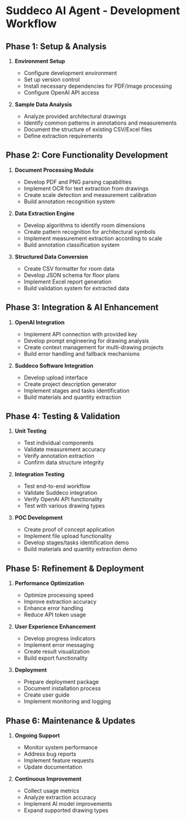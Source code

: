 # Suddeco AI Agent - Development Workflow

## Phase 1: Setup & Analysis
1. **Environment Setup**
   - Configure development environment
   - Set up version control
   - Install necessary dependencies for PDF/image processing
   - Configure OpenAI API access

2. **Sample Data Analysis**
   - Analyze provided architectural drawings
   - Identify common patterns in annotations and measurements
   - Document the structure of existing CSV/Excel files
   - Define extraction requirements

## Phase 2: Core Functionality Development
1. **Document Processing Module**
   - Develop PDF and PNG parsing capabilities
   - Implement OCR for text extraction from drawings
   - Create scale detection and measurement calibration
   - Build annotation recognition system

2. **Data Extraction Engine**
   - Develop algorithms to identify room dimensions
   - Create pattern recognition for architectural symbols
   - Implement measurement extraction according to scale
   - Build annotation classification system

3. **Structured Data Conversion**
   - Create CSV formatter for room data
   - Develop JSON schema for floor plans
   - Implement Excel report generation
   - Build validation system for extracted data

## Phase 3: Integration & AI Enhancement
1. **OpenAI Integration**
   - Implement API connection with provided key
   - Develop prompt engineering for drawing analysis
   - Create context management for multi-drawing projects
   - Build error handling and fallback mechanisms

2. **Suddeco Software Integration**
   - Develop upload interface
   - Create project description generator
   - Implement stages and tasks identification
   - Build materials and quantity extraction

## Phase 4: Testing & Validation
1. **Unit Testing**
   - Test individual components
   - Validate measurement accuracy
   - Verify annotation extraction
   - Confirm data structure integrity

2. **Integration Testing**
   - Test end-to-end workflow
   - Validate Suddeco integration
   - Verify OpenAI API functionality
   - Test with various drawing types

3. **POC Development**
   - Create proof of concept application
   - Implement file upload functionality
   - Develop stages/tasks identification demo
   - Build materials and quantity extraction demo

## Phase 5: Refinement & Deployment
1. **Performance Optimization**
   - Optimize processing speed
   - Improve extraction accuracy
   - Enhance error handling
   - Reduce API token usage

2. **User Experience Enhancement**
   - Develop progress indicators
   - Implement error messaging
   - Create result visualization
   - Build export functionality

3. **Deployment**
   - Prepare deployment package
   - Document installation process
   - Create user guide
   - Implement monitoring and logging

## Phase 6: Maintenance & Updates
1. **Ongoing Support**
   - Monitor system performance
   - Address bug reports
   - Implement feature requests
   - Update documentation

2. **Continuous Improvement**
   - Collect usage metrics
   - Analyze extraction accuracy
   - Implement AI model improvements
   - Expand supported drawing types
